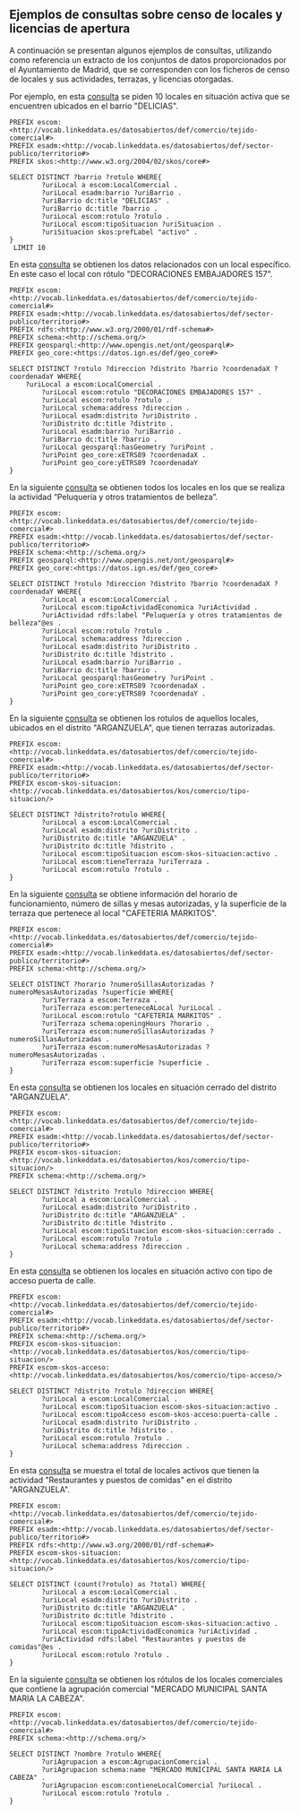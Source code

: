 ## Ejemplos de consultas sobre censo de locales y licencias de apertura

A continuación se presentan algunos ejemplos de consultas, utilizando como referencia un extracto de los conjuntos de datos proporcionados por el Ayuntamiento de Madrid, que se corresponden con los ficheros de censo de locales y sus actividades, terrazas, y licencias otorgadas.

Por ejemplo, en esta [consulta](http://ciudadesabiertas.linkeddata.es/sparql?default-graph-uri=http%3A%2F%2Fciudadesabiertas.linkeddata.es%2Fcenso-locales&query=PREFIX+escom%3A%3Chttp%3A%2F%2Fvocab.linkeddata.es%2Fdatosabiertos%2Fdef%2Fcomercio%2Ftejido-comercial%23%3E%0D%0APREFIX+esadm%3A%3Chttp%3A%2F%2Fvocab.linkeddata.es%2Fdatosabiertos%2Fdef%2Fsector-publico%2Fterritorio%23%3E%0D%0APREFIX+skos%3A%3Chttp%3A%2F%2Fwww.w3.org%2F2004%2F02%2Fskos%2Fcore%23%3E%0D%0A%0D%0ASELECT+DISTINCT+%3Fbarrio+%3Frotulo+WHERE%7B%0D%0A++++++++%3FuriLocal+a+escom%3ALocalComercial+.%0D%0A++++++++%3FuriLocal+esadm%3Abarrio+%3FuriBarrio+.%0D%0A++++++++%3FuriBarrio+dc%3Atitle+%22DELICIAS%22+.%0D%0A++++++++%3FuriBarrio+dc%3Atitle+%3Fbarrio+.%0D%0A++++++++%3FuriLocal+escom%3Arotulo+%3Frotulo+.%0D%0A++++++++%3FuriLocal+escom%3AtipoSituacion+%3FuriSituacion+.%0D%0A++++++++%0D%0A%7D%0D%0A+LIMIT+10&format=text%2Fhtml&timeout=0&debug=on) se piden 10 locales en situación activa que se encuentren ubicados en el barrio "DELICIAS".  
```
PREFIX escom:<http://vocab.linkeddata.es/datosabiertos/def/comercio/tejido-comercial#>
PREFIX esadm:<http://vocab.linkeddata.es/datosabiertos/def/sector-publico/territorio#>
PREFIX skos:<http://www.w3.org/2004/02/skos/core#>

SELECT DISTINCT ?barrio ?rotulo WHERE{
        ?uriLocal a escom:LocalComercial .
        ?uriLocal esadm:barrio ?uriBarrio .
        ?uriBarrio dc:title "DELICIAS" .
        ?uriBarrio dc:title ?barrio .
        ?uriLocal escom:rotulo ?rotulo .
        ?uriLocal escom:tipoSituacion ?uriSituacion .
        ?uriSituacion skos:prefLabel "activo" .         
}
 LIMIT 10
```
En esta [consulta](http://ciudadesabiertas.linkeddata.es/sparql?default-graph-uri=http%3A%2F%2Fciudadesabiertas.linkeddata.es%2Fcenso-locales&query=PREFIX+escom%3A%3Chttp%3A%2F%2Fvocab.linkeddata.es%2Fdatosabiertos%2Fdef%2Fcomercio%2Ftejido-comercial%23%3E%0D%0APREFIX+esadm%3A%3Chttp%3A%2F%2Fvocab.linkeddata.es%2Fdatosabiertos%2Fdef%2Fsector-publico%2Fterritorio%23%3E%0D%0APREFIX+schema%3A%3Chttp%3A%2F%2Fschema.org%2F%3E%0D%0A%0D%0ASELECT+DISTINCT+%3Frotulo+%3Fdireccion+%3Fdistrito+%3Fbarrio+WHERE%7B%0D%0A%09%3FuriLocal+a+escom%3ALocalComercial+.%0D%0A++++++++%3FuriLocal+escom%3Arotulo+%22DECORACIONES+EMBAJADORES+157%22+.%0D%0A++++++++%3FuriLocal+escom%3Arotulo+%3Frotulo+.%0D%0A++++++++%3FuriLocal+schema%3Aaddress+%3Fdireccion+.%0D%0A++++++++%3FuriLocal+esadm%3Adistrito+%3FuriDistrito+.%0D%0A++++++++%3FuriDistrito+dc%3Atitle+%3Fdistrito+.%0D%0A++++++++%3FuriLocal+esadm%3Abarrio+%3FuriBarrio+.%0D%0A++++++++%3FuriBarrio+dc%3Atitle+%3Fbarrio+.%0D%0A%0D%0A%7D+limit+10%0D%0A&format=text%2Fhtml&timeout=0&debug=on) se obtienen los datos relacionados con un local específico. En este caso el local con rótulo "DECORACIONES EMBAJADORES 157".

```
PREFIX escom:<http://vocab.linkeddata.es/datosabiertos/def/comercio/tejido-comercial#>
PREFIX esadm:<http://vocab.linkeddata.es/datosabiertos/def/sector-publico/territorio#>
PREFIX rdfs:<http://www.w3.org/2000/01/rdf-schema#>
PREFIX schema:<http://schema.org/>
PREFIX geosparql:<http://www.opengis.net/ont/geosparql#>
PREFIX geo_core:<https://datos.ign.es/def/geo_core#>

SELECT DISTINCT ?rotulo ?direccion ?distrito ?barrio ?coordenadaX ?coordenadaY WHERE{
	?uriLocal a escom:LocalComercial .
        ?uriLocal escom:rotulo "DECORACIONES EMBAJADORES 157" .
        ?uriLocal escom:rotulo ?rotulo .
        ?uriLocal schema:address ?direccion .
        ?uriLocal esadm:distrito ?uriDistrito .
        ?uriDistrito dc:title ?distrito .
        ?uriLocal esadm:barrio ?uriBarrio .
        ?uriBarrio dc:title ?barrio .
        ?uriLocal geosparql:hasGeometry ?uriPoint .
        ?uriPoint geo_core:xETRS89 ?coordenadaX .
        ?uriPoint geo_core:yETRS89 ?coordenadaY
}

```

En la siguiente [consulta](http://ciudadesabiertas.linkeddata.es/sparql?default-graph-uri=http%3A%2F%2Fciudadesabiertas.linkeddata.es%2Fcenso-locales&query=PREFIX+escom%3A%3Chttp%3A%2F%2Fvocab.linkeddata.es%2Fdatosabiertos%2Fdef%2Fcomercio%2Ftejido-comercial%23%3E%0D%0APREFIX+esadm%3A%3Chttp%3A%2F%2Fvocab.linkeddata.es%2Fdatosabiertos%2Fdef%2Fsector-publico%2Fterritorio%23%3E%0D%0APREFIX+schema%3A%3Chttp%3A%2F%2Fschema.org%2F%3E%0D%0APREFIX+geosparql%3A%3Chttp%3A%2F%2Fwww.opengis.net%2Font%2Fgeosparql%23%3E%0D%0APREFIX+geo_core%3A%3Chttps%3A%2F%2Fdatos.ign.es%2Fdef%2Fgeo_core%23%3E%0D%0A%0D%0ASELECT+DISTINCT+%3Frotulo+%3Fdireccion+%3Fdistrito+%3Fbarrio+%3FcoordenadaX+%3FcoordenadaY+WHERE%7B%0D%0A%09%3FuriLocal+a+escom%3ALocalComercial+.%0D%0A++++++++%3FuriLocal+escom%3AtipoActividadEconomica+%3Chttp%3A%2F%2Fvocab.linkeddata.es%2Fdatosabiertos%2Fkos%2Fcomercio%2Fcnae%2FCod4%2F9602%3E+.%0D%0A++++++++%3FuriLocal+escom%3Arotulo+%3Frotulo+.%0D%0A++++++++%3FuriLocal+schema%3Aaddress+%3Fdireccion+.%0D%0A++++++++%3FuriLocal+esadm%3Adistrito+%3FuriDistrito+.%0D%0A++++++++%3FuriDistrito+dc%3Atitle+%3Fdistrito+.%0D%0A++++++++%3FuriLocal+esadm%3Abarrio+%3FuriBarrio+.%0D%0A++++++++%3FuriBarrio+dc%3Atitle+%3Fbarrio+.%0D%0A++++++++%3FuriLocal+geosparql%3AhasGeometry+%3FuriPoint+.%0D%0A++++++++%3FuriPoint+geo_core%3AxETRS89+%3FcoordenadaX+.%0D%0A++++++++%3FuriPoint+geo_core%3AyETRS89+%3FcoordenadaY+++++++%0D%0A%7D%0D%0A&format=text%2Fhtml&timeout=0&debug=on) se obtienen todos los locales en los que se realiza la actividad “Peluquería y otros tratamientos de belleza”.

```
PREFIX escom:<http://vocab.linkeddata.es/datosabiertos/def/comercio/tejido-comercial#>
PREFIX esadm:<http://vocab.linkeddata.es/datosabiertos/def/sector-publico/territorio#>
PREFIX schema:<http://schema.org/>
PREFIX geosparql:<http://www.opengis.net/ont/geosparql#>
PREFIX geo_core:<https://datos.ign.es/def/geo_core#>

SELECT DISTINCT ?rotulo ?direccion ?distrito ?barrio ?coordenadaX ?coordenadaY WHERE{
        ?uriLocal a escom:LocalComercial .
        ?uriLocal escom:tipoActividadEconomica ?uriActividad .     
        ?uriActividad rdfs:label "Peluquería y otros tratamientos de belleza"@es .
        ?uriLocal escom:rotulo ?rotulo .
        ?uriLocal schema:address ?direccion .
        ?uriLocal esadm:distrito ?uriDistrito .
        ?uriDistrito dc:title ?distrito .
        ?uriLocal esadm:barrio ?uriBarrio .
        ?uriBarrio dc:title ?barrio .
        ?uriLocal geosparql:hasGeometry ?uriPoint .
        ?uriPoint geo_core:xETRS89 ?coordenadaX .
        ?uriPoint geo_core:yETRS89 ?coordenadaY .      
}
```
En la siguiente [consulta](http://ciudadesabiertas.linkeddata.es/sparql?default-graph-uri=http%3A%2F%2Fciudadesabiertas.linkeddata.es%2Fcenso-locales&query=PREFIX+escom%3A%3Chttp%3A%2F%2Fvocab.linkeddata.es%2Fdatosabiertos%2Fdef%2Fcomercio%2Ftejido-comercial%23%3E%0D%0APREFIX+esadm%3A%3Chttp%3A%2F%2Fvocab.linkeddata.es%2Fdatosabiertos%2Fdef%2Fsector-publico%2Fterritorio%23%3E%0D%0APREFIX+escom-skos-situacion%3A%3Chttp%3A%2F%2Fvocab.linkeddata.es%2Fdatosabiertos%2Fkos%2Fcomercio%2Ftipo-situacion%2F%3E%0D%0A%0D%0ASELECT+DISTINCT+%3Fdistrito%3Frotulo+WHERE%7B%0D%0A++++++++%3FuriLocal+a+escom%3ALocalComercial+.%0D%0A++++++++%3FuriLocal+esadm%3Adistrito+%3FuriDistrito+.%0D%0A++++++++%3FuriDistrito+dc%3Atitle+%22ARGANZUELA%22+.%0D%0A++++++++%3FuriDistrito+dc%3Atitle+%3Fdistrito+.%0D%0A++++++++%3FuriLocal+escom%3AtipoSituacion+escom-skos-situacion%3Aactivo+.%0D%0A++++++++%3FuriLocal+escom%3AtieneTerraza+%3FuriTerraza+.%0D%0A++++++++%3FuriLocal+escom%3Arotulo+%3Frotulo+.%0D%0A%7D%0D%0A&format=text%2Fhtml&timeout=0&debug=on) se obtienen los rotulos de aquellos locales, ubicados en el distrito "ARGANZUELA", que tienen terrazas autorizadas.

```
PREFIX escom:<http://vocab.linkeddata.es/datosabiertos/def/comercio/tejido-comercial#>
PREFIX esadm:<http://vocab.linkeddata.es/datosabiertos/def/sector-publico/territorio#>
PREFIX escom-skos-situacion:<http://vocab.linkeddata.es/datosabiertos/kos/comercio/tipo-situacion/>

SELECT DISTINCT ?distrito?rotulo WHERE{
        ?uriLocal a escom:LocalComercial .
        ?uriLocal esadm:distrito ?uriDistrito .
        ?uriDistrito dc:title "ARGANZUELA" .
        ?uriDistrito dc:title ?distrito .
        ?uriLocal escom:tipoSituacion escom-skos-situacion:activo .
        ?uriLocal escom:tieneTerraza ?uriTerraza .
        ?uriLocal escom:rotulo ?rotulo .
}
```
En la siguiente [consulta](http://ciudadesabiertas.linkeddata.es/sparql?default-graph-uri=http%3A%2F%2Fciudadesabiertas.linkeddata.es%2Fcenso-locales&query=PREFIX+escom%3A%3Chttp%3A%2F%2Fvocab.linkeddata.es%2Fdatosabiertos%2Fdef%2Fcomercio%2Ftejido-comercial%23%3E%0D%0APREFIX+esadm%3A%3Chttp%3A%2F%2Fvocab.linkeddata.es%2Fdatosabiertos%2Fdef%2Fsector-publico%2Fterritorio%23%3E%0D%0APREFIX+schema%3A%3Chttp%3A%2F%2Fschema.org%2F%3E%0D%0A%0D%0ASELECT+DISTINCT+%3Fhorario+%3FnumeroSillasAutorizadas+%3FnumeroMesasAutorizadas+%3Fsuperficie+WHERE%7B%0D%0A++++++++%3FuriTerraza+a+escom%3ATerraza+.%0D%0A++++++++%3FuriTerraza+escom%3AperteneceALocal+%3FuriLocal+.%0D%0A++++++++%3FuriLocal+escom%3Arotulo+%22CAFETERIA+MARKITOS%22+.%0D%0A++++++++%3FuriTerraza+schema%3AopeningHours+%3Fhorario+.%0D%0A++++++++%3FuriTerraza+escom%3AnumeroSillasAutorizadas+%3FnumeroSillasAutorizadas+.%0D%0A++++++++%3FuriTerraza+escom%3AnumeroMesasAutorizadas+%3FnumeroMesasAutorizadas+.%0D%0A++++++++%3FuriTerraza+escom%3Asuperficie+%3Fsuperficie+.+++%0D%0A%7D&format=text%2Fhtml&timeout=0&debug=on) se obtiene información del horario de funcionamiento, número de sillas y mesas autorizadas, y la superficie de la terraza que pertenece al local "CAFETERIA MARKITOS".

```
PREFIX escom:<http://vocab.linkeddata.es/datosabiertos/def/comercio/tejido-comercial#>
PREFIX esadm:<http://vocab.linkeddata.es/datosabiertos/def/sector-publico/territorio#>
PREFIX schema:<http://schema.org/>

SELECT DISTINCT ?horario ?numeroSillasAutorizadas ?numeroMesasAutorizadas ?superficie WHERE{
        ?uriTerraza a escom:Terraza .
        ?uriTerraza escom:perteneceALocal ?uriLocal .
        ?uriLocal escom:rotulo "CAFETERIA MARKITOS" .
        ?uriTerraza schema:openingHours ?horario .
        ?uriTerraza escom:numeroSillasAutorizadas ?numeroSillasAutorizadas .
        ?uriTerraza escom:numeroMesasAutorizadas ?numeroMesasAutorizadas .
        ?uriTerraza escom:superficie ?superficie .   
}
```
En esta [consulta](http://ciudadesabiertas.linkeddata.es/sparql?default-graph-uri=http%3A%2F%2Fciudadesabiertas.linkeddata.es%2Fcenso-locales&query=PREFIX+escom%3A%3Chttp%3A%2F%2Fvocab.linkeddata.es%2Fdatosabiertos%2Fdef%2Fcomercio%2Ftejido-comercial%23%3E%0D%0APREFIX+esadm%3A%3Chttp%3A%2F%2Fvocab.linkeddata.es%2Fdatosabiertos%2Fdef%2Fsector-publico%2Fterritorio%23%3E%0D%0APREFIX+escom-skos-situacion%3A%3Chttp%3A%2F%2Fvocab.linkeddata.es%2Fdatosabiertos%2Fkos%2Fcomercio%2Ftipo-situacion%2F%3E%0D%0APREFIX+schema%3A%3Chttp%3A%2F%2Fschema.org%2F%3E%0D%0A%0D%0ASELECT+DISTINCT+%3Fdistrito+%3Frotulo+%3Fdireccion+WHERE%7B%0D%0A++++++++%3FuriLocal+a+escom%3ALocalComercial+.%0D%0A++++++++%3FuriLocal+esadm%3Adistrito+%3FuriDistrito+.%0D%0A++++++++%3FuriDistrito+dc%3Atitle+%22ARGANZUELA%22+.%0D%0A++++++++%3FuriDistrito+dc%3Atitle+%3Fdistrito+.%0D%0A++++++++%3FuriLocal+escom%3AtipoSituacion+escom-skos-situacion%3Acerrado+.%0D%0A++++++++%3FuriLocal+escom%3Arotulo+%3Frotulo+.%0D%0A++++++++%3FuriLocal+schema%3Aaddress+%3Fdireccion+.%0D%0A%7D%0D%0A&format=text%2Fhtml&timeout=0&debug=on) se obtienen los locales en situación cerrado del distrito "ARGANZUELA".
```
PREFIX escom:<http://vocab.linkeddata.es/datosabiertos/def/comercio/tejido-comercial#>
PREFIX esadm:<http://vocab.linkeddata.es/datosabiertos/def/sector-publico/territorio#>
PREFIX escom-skos-situacion:<http://vocab.linkeddata.es/datosabiertos/kos/comercio/tipo-situacion/>
PREFIX schema:<http://schema.org/>

SELECT DISTINCT ?distrito ?rotulo ?direccion WHERE{
        ?uriLocal a escom:LocalComercial .
        ?uriLocal esadm:distrito ?uriDistrito .
        ?uriDistrito dc:title "ARGANZUELA" .
        ?uriDistrito dc:title ?distrito .
        ?uriLocal escom:tipoSituacion escom-skos-situacion:cerrado .
        ?uriLocal escom:rotulo ?rotulo .
        ?uriLocal schema:address ?direccion .
}
```
En esta [consulta](http://ciudadesabiertas.linkeddata.es/sparql?default-graph-uri=http%3A%2F%2Fciudadesabiertas.linkeddata.es%2Fcenso-locales&query=PREFIX+escom%3A%3Chttp%3A%2F%2Fvocab.linkeddata.es%2Fdatosabiertos%2Fdef%2Fcomercio%2Ftejido-comercial%23%3E%0D%0APREFIX+esadm%3A%3Chttp%3A%2F%2Fvocab.linkeddata.es%2Fdatosabiertos%2Fdef%2Fsector-publico%2Fterritorio%23%3E%0D%0APREFIX+schema%3A%3Chttp%3A%2F%2Fschema.org%2F%3E%0D%0APREFIX+escom-skos-situacion%3A%3Chttp%3A%2F%2Fvocab.linkeddata.es%2Fdatosabiertos%2Fkos%2Fcomercio%2Ftipo-situacion%2F%3E%0D%0APREFIX+escom-skos-acceso%3A%3Chttp%3A%2F%2Fvocab.linkeddata.es%2Fdatosabiertos%2Fkos%2Fcomercio%2Ftipo-acceso%2F%3E%0D%0A%0D%0ASELECT+DISTINCT+%3Fdistrito+%3Frotulo+%3Fdireccion+WHERE%7B%0D%0A++++++++%3FuriLocal+a+escom%3ALocalComercial+.%0D%0A++++++++%3FuriLocal+escom%3AtipoSituacion+escom-skos-situacion%3Aactivo+.%0D%0A++++++++%3FuriLocal+escom%3AtipoAcceso+escom-skos-acceso%3Apuerta-calle+.%0D%0A++++++++%3FuriLocal+esadm%3Adistrito+%3FuriDistrito+.%0D%0A++++++++%3FuriDistrito+dc%3Atitle+%3Fdistrito+.%0D%0A++++++++%3FuriLocal+escom%3Arotulo+%3Frotulo+.%0D%0A++++++++%3FuriLocal+schema%3Aaddress+%3Fdireccion+.%0D%0A%7D%0D%0A&format=text%2Fhtml&timeout=0&debug=on) se obtienen los locales en situación activo con tipo de acceso puerta de calle.

```
PREFIX escom:<http://vocab.linkeddata.es/datosabiertos/def/comercio/tejido-comercial#>
PREFIX esadm:<http://vocab.linkeddata.es/datosabiertos/def/sector-publico/territorio#>
PREFIX schema:<http://schema.org/>
PREFIX escom-skos-situacion:<http://vocab.linkeddata.es/datosabiertos/kos/comercio/tipo-situacion/>
PREFIX escom-skos-acceso:<http://vocab.linkeddata.es/datosabiertos/kos/comercio/tipo-acceso/>

SELECT DISTINCT ?distrito ?rotulo ?direccion WHERE{
        ?uriLocal a escom:LocalComercial .
        ?uriLocal escom:tipoSituacion escom-skos-situacion:activo .
        ?uriLocal escom:tipoAcceso escom-skos-acceso:puerta-calle .
        ?uriLocal esadm:distrito ?uriDistrito .
        ?uriDistrito dc:title ?distrito .
        ?uriLocal escom:rotulo ?rotulo .
        ?uriLocal schema:address ?direccion .
}
```
En esta [consulta](http://ciudadesabiertas.linkeddata.es/sparql?default-graph-uri=http%3A%2F%2Fciudadesabiertas.linkeddata.es%2Fcenso-locales&query=PREFIX+escom%3A%3Chttp%3A%2F%2Fvocab.linkeddata.es%2Fdatosabiertos%2Fdef%2Fcomercio%2Ftejido-comercial%23%3E%0D%0APREFIX+esadm%3A%3Chttp%3A%2F%2Fvocab.linkeddata.es%2Fdatosabiertos%2Fdef%2Fsector-publico%2Fterritorio%23%3E%0D%0APREFIX+escom-skos-situacion%3A%3Chttp%3A%2F%2Fvocab.linkeddata.es%2Fdatosabiertos%2Fkos%2Fcomercio%2Ftipo-situacion%2F%3E%0D%0A+%0D%0ASELECT+DISTINCT+%28count%28%3Frotulo%29+as+%3Ftotal%29+WHERE%7B%0D%0A++++++++%3FuriLocal+a+escom%3ALocalComercial+.%0D%0A++++++++%3FuriLocal+esadm%3Adistrito+%3FuriDistrito+.%0D%0A++++++++%3FuriDistrito+dc%3Atitle+%22ARGANZUELA%22+.%0D%0A++++++++%3FuriDistrito+dc%3Atitle+%3Fdistrito+.%0D%0A++++++++%3FuriLocal+escom%3AtipoSituacion+escom-skos-situacion%3Aactivo+.%0D%0A++++++++%3FuriLocal+escom%3AtipoActividadEconomica+%3Chttp%3A%2F%2Fvocab.linkeddata.es%2Fdatosabiertos%2Fkos%2Fcomercio%2Fcnae%2FCod4%2F5610%3E+.%0D%0A++++++++%3FuriLocal+escom%3AtipoActividadEconomica+%3FuriActividad+.%0D%0A++++++++%3FuriLocal+escom%3Arotulo+%3Frotulo+.+++++++%0D%0A%7D%0D%0A&format=text%2Fhtml&timeout=0&debug=on) se muestra el total de locales activos que tienen la actividad "Restaurantes y puestos de comidas" en el distrito "ARGANZUELA".

```
PREFIX escom:<http://vocab.linkeddata.es/datosabiertos/def/comercio/tejido-comercial#>
PREFIX esadm:<http://vocab.linkeddata.es/datosabiertos/def/sector-publico/territorio#>
PREFIX rdfs:<http://www.w3.org/2000/01/rdf-schema#>
PREFIX escom-skos-situacion:<http://vocab.linkeddata.es/datosabiertos/kos/comercio/tipo-situacion/>

SELECT DISTINCT (count(?rotulo) as ?total) WHERE{
        ?uriLocal a escom:LocalComercial .
        ?uriLocal esadm:distrito ?uriDistrito .
        ?uriDistrito dc:title "ARGANZUELA" .
        ?uriDistrito dc:title ?distrito .
        ?uriLocal escom:tipoSituacion escom-skos-situacion:activo .
        ?uriLocal escom:tipoActividadEconomica ?uriActividad .
        ?uriActividad rdfs:label "Restaurantes y puestos de comidas"@es .
        ?uriLocal escom:rotulo ?rotulo .       
}
```
En la siguiente [consulta](http://ciudadesabiertas.linkeddata.es/sparql?default-graph-uri=http%3A%2F%2Fciudadesabiertas.linkeddata.es%2Fcenso-locales&query=PREFIX+escom%3A%3Chttp%3A%2F%2Fvocab.linkeddata.es%2Fdatosabiertos%2Fdef%2Fcomercio%2Ftejido-comercial%23%3E%0D%0APREFIX+schema%3A%3Chttp%3A%2F%2Fschema.org%2F%3E%0D%0A%0D%0ASELECT+DISTINCT+%3Frotulo+WHERE%7B%0D%0A++++++++%3FuriAgrupacion+a+escom%3AAgrupacionComercial+.%0D%0A%3FuriAgrupacion+schema%3Aname+%22MERCADO+MUNICIPAL+SANTA+MARIA+LA+CABEZA%22+.%0D%0A++++++++%3FuriAgrupacion+escom%3AcontieneLocalComercial+%3FuriLocal+.%0D%0A++++++++%3FuriLocal+escom%3Arotulo+%3Frotulo+.%0D%0A%7D&format=text%2Fhtml&timeout=0&debug=on) se obtienen los rótulos de los locales comerciales que contiene la agrupación comercial "MERCADO MUNICIPAL SANTA MARIA LA CABEZA".

```
PREFIX escom:<http://vocab.linkeddata.es/datosabiertos/def/comercio/tejido-comercial#>
PREFIX schema:<http://schema.org/>

SELECT DISTINCT ?nombre ?rotulo WHERE{
        ?uriAgrupacion a escom:AgrupacionComercial .
        ?uriAgrupacion schema:name "MERCADO MUNICIPAL SANTA MARIA LA CABEZA" .
        ?uriAgrupacion escom:contieneLocalComercial ?uriLocal .
        ?uriLocal escom:rotulo ?rotulo .
}
```
